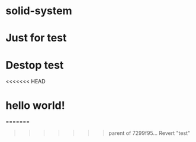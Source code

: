 # solid-system
# Just for test
# Destop test
<<<<<<< HEAD
# hello world!
=======
>>>>>>> parent of 7299f95... Revert "test"
